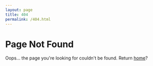 ```yaml
---
layout: page
title: 404
permalink: /404.html
---
```


Page Not Found
==============

Oops... the page you're looking for couldn't be found. Return
[home](https://aliseandblake.com/)?
